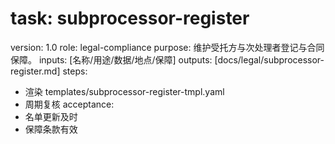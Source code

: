 # task: subprocessor-register

version: 1.0
role: legal-compliance
purpose: 维护受托方与次处理者登记与合同保障。
inputs: [名称/用途/数据/地点/保障]
outputs: [docs/legal/subprocessor-register.md]
steps:

- 渲染 templates/subprocessor-register-tmpl.yaml
- 周期复核
  acceptance:
- 名单更新及时
- 保障条款有效
